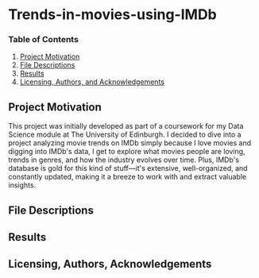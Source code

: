 # Trends-in-movies-using-IMDb
### Table of Contents

1. [Project Motivation](#motivation)
2. [File Descriptions](#files)
3. [Results](#results)
4. [Licensing, Authors, and Acknowledgements](#licensing)

## Project Motivation<a name="motivation"></a>
This project was initially developed as part of a coursework for my Data Science module at The University of Edinburgh. I decided to dive into a project analyzing movie trends on IMDb simply because I love movies and digging into IMDb's data, I get to explore what movies people are loving, trends in genres, and how the industry evolves over time. Plus, IMDb's database is gold for this kind of stuff—it's extensive, well-organized, and constantly updated, making it a breeze to work with and extract valuable insights. 

## File Descriptions <a name="files"></a>

## Results<a name="results"></a>

## Licensing, Authors, Acknowledgements<a name="licensing"></a>
